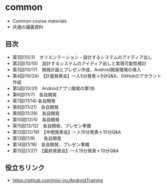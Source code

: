 common
======

- Common course materials
- 共通の講義資料

## 目次
- 第1回(10/3)　オリエンテーション・設計するシステムのアイディア出し
- 第2回(10/10)　設計するシステムのアイディア出しと実現可能性検討
- 第3回(10/17)　開発計画とプレゼン作成、Android開発環境の導入
- 第4回(10/24)　【計画発表会】一人5分発表＋5分Q&A、GitHubのアカウント作成
- 第5回(10/31)　Androidアプリ開発の第1歩
- 第6回(11/7)　各自開発
- 第7回(11/14) 各自開発
- 第8回(11/21)　各自開発
- 第9回(11/28)　各自開発
- 第10回(12/5)　各自開発
- 第11回(12/12)　各自開発、プレゼン準備
- 第12回(12/19)　【中間発表会】一人10分発表＋10分Q&A
- 第13回(1/9)　　各自開発
- 第14回(1/16)　各自開発、プレゼン準備
- 第15回(1/27)　【最終発表会】一人15分発表＋10分Q&A

## 役立ちリンク
- https://github.com/mixi-inc/AndroidTraining
